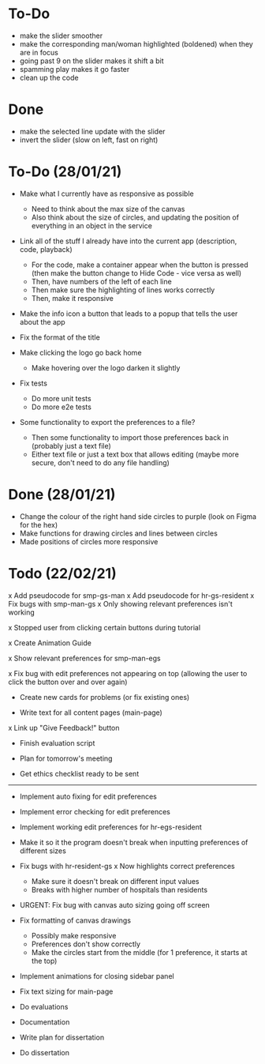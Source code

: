 # To-Do

- make the slider smoother
- make the corresponding man/woman highlighted (boldened) when they are in focus
- going past 9 on the slider makes it shift a bit
- spamming play makes it go faster
- clean up the code

# Done
- make the selected line update with the slider
- invert the slider (slow on left, fast on right)

# To-Do (28/01/21)
- Make what I currently have as responsive as possible
    - Need to think about the max size of the canvas
    - Also think about the size of circles, and updating the position of everything in an object in the service

- Link all of the stuff I already have into the current app (description, code, playback)
    - For the code, make a container appear when the button is pressed (then make the button change to Hide Code - vice versa as well)
    - Then, have numbers of the left of each line
    - Then make sure the highlighting of lines works correctly
    - Then, make it responsive

- Make the info icon a button that leads to a popup that tells the user about the app
- Fix the format of the title
- Make clicking the logo go back home
    - Make hovering over the logo darken it slightly

- Fix tests
    - Do more unit tests
    - Do more e2e tests

- Some functionality to export the preferences to a file?
    - Then some functionality to import those preferences back in (probably just a text file)
    - Either text file or just a text box that allows editing (maybe more secure, don't need to do any file handling)

# Done (28/01/21)
- Change the colour of the right hand side circles to purple (look on Figma for the hex)
- Make functions for drawing circles and lines between circles
- Made positions of circles more responsive




# Todo (22/02/21)
x Add pseudocode for smp-gs-man
x Add pseudocode for hr-gs-resident
x Fix bugs with smp-man-gs
    x Only showing relevant preferences isn't working

x Stopped user from clicking certain buttons during tutorial

x Create Animation Guide

x Show relevant preferences for smp-man-egs

x Fix bug with edit preferences not appearing on top (allowing the user to click the button over and over again)

- Create new cards for problems (or fix existing ones)

- Write text for all content pages (main-page)

x Link up "Give Feedback!" button

- Finish evaluation script

- Plan for tomorrow's meeting
- Get ethics checklist ready to be sent

-----------------------------

- Implement auto fixing for edit preferences
- Implement error checking for edit preferences
- Implement working edit preferences for hr-egs-resident
- Make it so it the program doesn't break when inputting preferences of different sizes


- Fix bugs with hr-resident-gs
    x Now highlights correct preferences
    - Make sure it doesn't break on different input values
    - Breaks with higher number of hospitals than residents


- URGENT: Fix bug with canvas auto sizing going off screen
- Fix formatting of canvas drawings
    - Possibly make responsive
    - Preferences don't show correctly
    - Make the circles start from the middle (for 1 preference, it starts at the top)



- Implement animations for closing sidebar panel

- Fix text sizing for main-page

- Do evaluations

- Documentation

- Write plan for dissertation
- Do dissertation